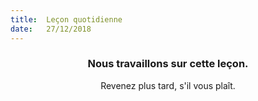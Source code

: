 ```yaml
---
title:  Leçon quotidienne
date:   27/12/2018
---
```


### <center>Nous travaillons sur cette leçon.</center>
<center>Revenez plus tard, s'il vous plaît.</center>